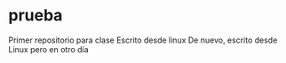 # prueba
Primer repositorio para clase
Escrito desde linux
De nuevo, escrito desde Linux pero en otro día